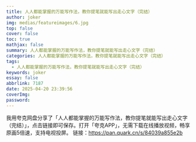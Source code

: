 ```yaml
---
title: 人人都能掌握的万能写作法，教你提笔就能写出走心文字（完结）
author: joker
img: medias/featureimages/6.jpg
top: false
cover: false
toc: true
mathjax: false
summary: 人人都能掌握的万能写作法，教你提笔就能写出走心文字（完结）
categories: 人人都能掌握的万能写作法，教你提笔就能写出走心文字（完结）
tags:
  - 人人都能掌握的万能写作法，教你提笔就能写出走心文字（完结）
keywords: joker
essay: false
abbrlink: 7187
date: 2025-04-20 23:39:56
coverImg:
password:
---
```


我用夸克网盘分享了「人人都能掌握的万能写作法，教你提笔就能写出走心文字（完结）」，点击链接即可保存。打开「夸克APP」，无需下载在线播放视频，畅享原画5倍速，支持电视投屏。
链接：https://pan.quark.cn/s/84039a855e2b
